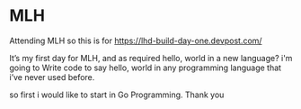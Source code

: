 # MLH
Attending MLH so this is for https://lhd-build-day-one.devpost.com/

It’s my first day for MLH, and as required hello, world in a new language? i'm going to Write code to say hello, world in any programming language that i’ve never used before.

so first i would like to start in Go Programming.
Thank you
